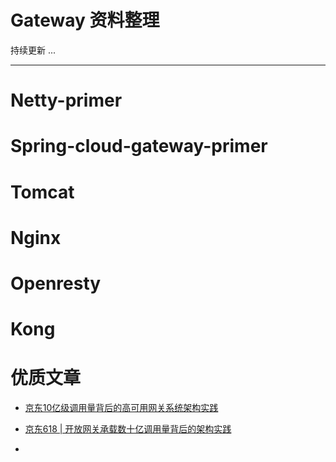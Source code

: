 Gateway 资料整理
=======


持续更新 ...


---


# Netty-primer

# Spring-cloud-gateway-primer

# Tomcat

# Nginx

# Openresty

# Kong


# 优质文章

+ [京东10亿级调用量背后的高可用网关系统架构实践](http://www.yunweipai.com/archives/23653.html)

+ [京东618 | 开放网关承载数十亿调用量背后的架构实践](https://mp.weixin.qq.com/s/6sNeqaIvjCeoPmb1KNJwXg)

+ []()
